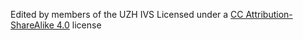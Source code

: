 Edited by members of the UZH IVS
Licensed under a [CC Attribution-ShareAlike 4.0](https://creativecommons.org/licenses/by-nc-sa/4.0/legalcode) license

